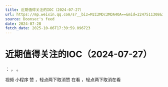 ```yaml
---
title: 近期值得关注的IOC（2024-07-27）
url: https://mp.weixin.qq.com/s?__biz=MzI2MDc2MDA4OA==&mid=2247511308&idx=1&sn=bfbb5476c95637f6443c28543ada8d6d
source: Doonsec's feed
date: 2024-07-28
fetch_date: 2025-10-06T17:39:59.096723
---
```


# 近期值得关注的IOC（2024-07-27）

：
，
。

视频
小程序
赞
，轻点两下取消赞
在看
，轻点两下取消在看